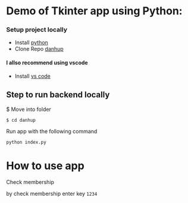 # Demo of Tkinter app using Python:

### Setup project locally 

* Install [python](https://www.python.org/downloads/)
* Clone Repo [danhup](https://github.com/WorldEnterpriseGroup/danhup)

#### I allso recommend using vscode
* Install [vs code](https://code.visualstudio.com/Download)
## Step to run backend locally

$ Move into folder
```
$ cd danhup
```

Run app with the following command

```
python index.py
```

# How to use app

 Check membership

by check membership enter key ```1234```
